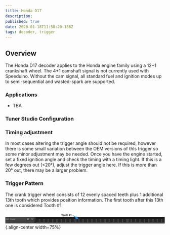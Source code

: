 ```yaml
---
title: Honda D17
description: 
published: true
date: 2020-01-18T11:58:20.186Z
tags: decoder, trigger
---
```


## Overview

The Honda D17 decoder applies to the Honda engine family using a 12+1 crankshaft wheel. The 4+1 camshaft signal is not currently used with Speeduino. Without the cam signal, all standard fuel and ignition modes up to semi-sequential and wasted-spark are supported.

### Applications

-   TBA

### Tuner Studio Configuration

### Timing adjustment

In most cases altering the trigger angle should not be required, however there is some small variation between the OEM versions of thIs trigger so some minor adjustment may be needed. Once you have the engine started, set a fixed ignition angle and check the timing with a timing light. If this is a few degrees out (&lt;20°), adjust the trigger angle here. If this is more than 20° out, there may be a larger problem.

### Trigger Pattern

The crank trigger wheel consists of 12 evenly spaced teeth plus 1 additional 13th tooth which provides position information. The first tooth after this 13th one is considered Tooth \#1

![honda_D17.png](/img/decoders/honda_D17.png){.align-center width=75%}
